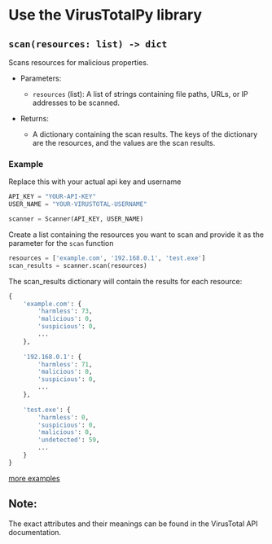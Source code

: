 # Use the VirusTotalPy library 
## `scan(resources: list) -> dict`

Scans resources for malicious properties.

- Parameters:
  - `resources` (list): A list of strings containing file paths, URLs, or IP addresses to be scanned.

- Returns:
  - A dictionary containing the scan results. The keys of the dictionary are the resources, and the values are the scan results.

### Example

Replace this with your actual api key and username
```python
API_KEY = "YOUR-API-KEY"
USER_NAME = "YOUR-VIRUSTOTAL-USERNAME"

scanner = Scanner(API_KEY, USER_NAME)
```
Create a list containing the resources you want to scan and provide it as the parameter for the `scan` function
```python
resources = ['example.com', '192.168.0.1', 'test.exe']
scan_results = scanner.scan(resources)
```
The scan_results dictionary will contain the results for each resource:

```python
{
    'example.com': {
        'harmless': 73, 
        'malicious': 0, 
        'suspicious': 0, 
        ...
    }, 
        
    '192.168.0.1': {
        'harmless': 71, 
        'malicious': 0, 
        'suspicious': 0,
        ...
    }, 
    
    'test.exe': {
        'harmless': 0, 
        'suspicious': 0,
        'malicious': 0, 
        'undetected': 59,
        ...
    }
}
```
[more examples](example.py)

## Note: 
The exact attributes and their meanings can be found in the VirusTotal API documentation.
